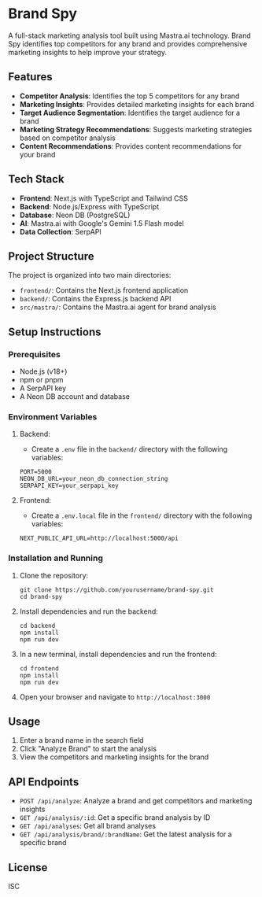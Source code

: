 # Brand Spy

A full-stack marketing analysis tool built using Mastra.ai technology. Brand Spy identifies top competitors for any brand and provides comprehensive marketing insights to help improve your strategy.

## Features

- **Competitor Analysis**: Identifies the top 5 competitors for any brand
- **Marketing Insights**: Provides detailed marketing insights for each brand
- **Target Audience Segmentation**: Identifies the target audience for a brand
- **Marketing Strategy Recommendations**: Suggests marketing strategies based on competitor analysis
- **Content Recommendations**: Provides content recommendations for your brand

## Tech Stack

- **Frontend**: Next.js with TypeScript and Tailwind CSS
- **Backend**: Node.js/Express with TypeScript
- **Database**: Neon DB (PostgreSQL)
- **AI**: Mastra.ai with Google's Gemini 1.5 Flash model
- **Data Collection**: SerpAPI

## Project Structure

The project is organized into two main directories:

- `frontend/`: Contains the Next.js frontend application
- `backend/`: Contains the Express.js backend API
- `src/mastra/`: Contains the Mastra.ai agent for brand analysis

## Setup Instructions

### Prerequisites

- Node.js (v18+)
- npm or pnpm
- A SerpAPI key
- A Neon DB account and database

### Environment Variables

1. Backend:

   - Create a `.env` file in the `backend/` directory with the following variables:

   ```
   PORT=5000
   NEON_DB_URL=your_neon_db_connection_string
   SERPAPI_KEY=your_serpapi_key
   ```

2. Frontend:
   - Create a `.env.local` file in the `frontend/` directory with the following variables:
   ```
   NEXT_PUBLIC_API_URL=http://localhost:5000/api
   ```

### Installation and Running

1. Clone the repository:

   ```
   git clone https://github.com/yourusername/brand-spy.git
   cd brand-spy
   ```

2. Install dependencies and run the backend:

   ```
   cd backend
   npm install
   npm run dev
   ```

3. In a new terminal, install dependencies and run the frontend:

   ```
   cd frontend
   npm install
   npm run dev
   ```

4. Open your browser and navigate to `http://localhost:3000`

## Usage

1. Enter a brand name in the search field
2. Click "Analyze Brand" to start the analysis
3. View the competitors and marketing insights for the brand

## API Endpoints

- `POST /api/analyze`: Analyze a brand and get competitors and marketing insights
- `GET /api/analysis/:id`: Get a specific brand analysis by ID
- `GET /api/analyses`: Get all brand analyses
- `GET /api/analysis/brand/:brandName`: Get the latest analysis for a specific brand

## License

ISC
